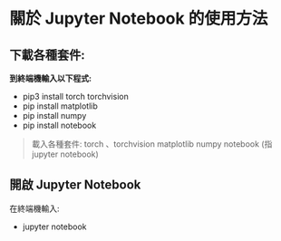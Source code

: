 # 關於 Jupyter Notebook 的使用方法
## 下載各種套件:
<b> 到終端機輸入以下程式: </b>
- pip3 install torch torchvision
- pip install matplotlib
- pip install numpy
- pip install notebook

> 載入各種套件:
> torch 、torchvision
> matplotlib
> numpy
> notebook (指jupyter notebook)

## 開啟 Jupyter Notebook

在終端機輸入:
- jupyter notebook
